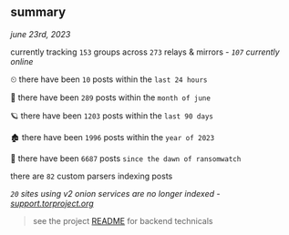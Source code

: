 
## summary
_june 23rd, 2023_

currently tracking `153` groups across `273` relays & mirrors - _`107` currently online_

⏲ there have been `10` posts within the `last 24 hours`

🦈 there have been `289` posts within the `month of june`

🪐 there have been `1203` posts within the `last 90 days`

🏚 there have been `1996` posts within the `year of 2023`

🦕 there have been `6687` posts `since the dawn of ransomwatch`

there are `82` custom parsers indexing posts

_`20` sites using v2 onion services are no longer indexed - [support.torproject.org](https://support.torproject.org/onionservices/v2-deprecation/)_

> see the project [README](https://github.com/joshhighet/ransomwatch#ransomwatch--) for backend technicals
